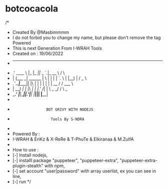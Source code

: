 # botcocacola
/*
* Created By @Masbimmmm
* I do not forbid you to change my name, but please don't remove the tag Powered
* This is next Generation From I-WRAH Tools
* Created on : 19/06/2022
*   ______         ____  _____  ______   _______          _
* .' ____ \       |_   \|_   _||_   _ `.|_   __ \        / \
* | (___ \_| ______ |   \ | |    | | `. \ | |__) |      / _ \
*  _.____`..|______|| |\ \| |    | |  | | |  __ /      / ___ \
* | \____) |       _| |_\   |_  _| |_.' /_| |  \ \_  _/ /   \ \_
*  \______.'      |_____|\____||______.'|____| |___||____| |____|
*
*                    BOT GRIVY WITH NODEJS
*                      Tools By S-NDRA
*
*  Powered By :
*  I-WRAH & EriKz & X-ReRe & T-PhuTe & Elkiranaa & M.ZulfA
*
*  How to use : 
*  [-] Install nodejs, 
*  [-] installl package "puppeteer", "puppeteer-extra", "puppeteer-extra-plugin-stealth" with npm, 
*  [-] set account "user|password" with array userlist, ex you can see in line,
*  [-] run
*/
